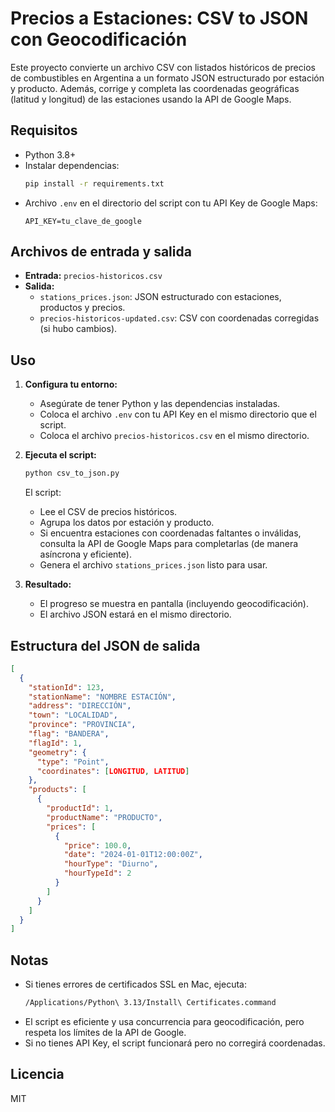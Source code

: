 # Precios a Estaciones: CSV to JSON con Geocodificación

Este proyecto convierte un archivo CSV con listados históricos de precios de combustibles en Argentina a un formato JSON estructurado por estación y producto. Además, corrige y completa las coordenadas geográficas (latitud y longitud) de las estaciones usando la API de Google Maps.

## Requisitos

- Python 3.8+
- Instalar dependencias:
  ```bash
  pip install -r requirements.txt
  ```
- Archivo `.env` en el directorio del script con tu API Key de Google Maps:
  ```env
  API_KEY=tu_clave_de_google
  ```

## Archivos de entrada y salida

- **Entrada:** `precios-historicos.csv`
- **Salida:**
  - `stations_prices.json`: JSON estructurado con estaciones, productos y precios.
  - `precios-historicos-updated.csv`: CSV con coordenadas corregidas (si hubo cambios).

## Uso

1. **Configura tu entorno:**
   - Asegúrate de tener Python y las dependencias instaladas.
   - Coloca el archivo `.env` con tu API Key en el mismo directorio que el script.
   - Coloca el archivo `precios-historicos.csv` en el mismo directorio.

2. **Ejecuta el script:**
   ```bash
   python csv_to_json.py
   ```

   El script:
   - Lee el CSV de precios históricos.
   - Agrupa los datos por estación y producto.
   - Si encuentra estaciones con coordenadas faltantes o inválidas, consulta la API de Google Maps para completarlas (de manera asíncrona y eficiente).
   - Genera el archivo `stations_prices.json` listo para usar.

3. **Resultado:**
   - El progreso se muestra en pantalla (incluyendo geocodificación).
   - El archivo JSON estará en el mismo directorio.

## Estructura del JSON de salida

```json
[
  {
    "stationId": 123,
    "stationName": "NOMBRE ESTACIÓN",
    "address": "DIRECCIÓN",
    "town": "LOCALIDAD",
    "province": "PROVINCIA",
    "flag": "BANDERA",
    "flagId": 1,
    "geometry": {
      "type": "Point",
      "coordinates": [LONGITUD, LATITUD]
    },
    "products": [
      {
        "productId": 1,
        "productName": "PRODUCTO",
        "prices": [
          {
            "price": 100.0,
            "date": "2024-01-01T12:00:00Z",
            "hourType": "Diurno",
            "hourTypeId": 2
          }
        ]
      }
    ]
  }
]
```

## Notas
- Si tienes errores de certificados SSL en Mac, ejecuta:
  ```bash
  /Applications/Python\ 3.13/Install\ Certificates.command
  ```
- El script es eficiente y usa concurrencia para geocodificación, pero respeta los límites de la API de Google.
- Si no tienes API Key, el script funcionará pero no corregirá coordenadas.

## Licencia
MIT
